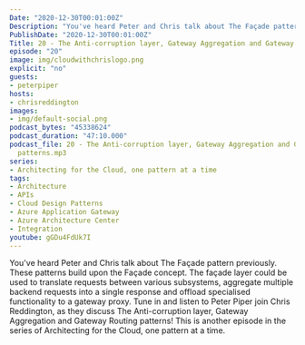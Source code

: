 ```yaml
---
Date: "2020-12-30T00:01:00Z"
Description: "You've heard Peter and Chris talk about The Façade pattern previously. These patterns build upon the Façade concept. The façade layer could be used to translate requests between various subsystems, aggregate multiple backend requests into a single response and offload specialised functionality to a gateway proxy. Tune in and listen to Peter Piper join Chris Reddington, as they discuss The Anti-corruption layer, Gateway Aggregation and Gateway Routing patterns! This is another episode in the series of Architecting for the Cloud, one pattern at a time."
PublishDate: "2020-12-30T00:01:00Z"
Title: 20 - The Anti-corruption layer, Gateway Aggregation and Gateway Routing patterns
episode: "20"
image: img/cloudwithchrislogo.png
explicit: "no"
guests:
- peterpiper
hosts:
- chrisreddington
images:
- img/default-social.png
podcast_bytes: "45338624"
podcast_duration: "47:10.000"
podcast_file: 20 - The Anti-corruption layer, Gateway Aggregation and Gateway Routing
  patterns.mp3
series:
- Architecting for the Cloud, one pattern at a time
tags:
- Architecture
- APIs
- Cloud Design Patterns
- Azure Application Gateway
- Azure Architecture Center
- Integration
youtube: gGDu4FdUk7I
---
```

You've heard Peter and Chris talk about The Façade pattern previously. These patterns build upon the Façade concept. The façade layer could be used to translate requests between various subsystems, aggregate multiple backend requests into a single response and offload specialised functionality to a gateway proxy. Tune in and listen to Peter Piper join Chris Reddington, as they discuss The Anti-corruption layer, Gateway Aggregation and Gateway Routing patterns! This is another episode in the series of Architecting for the Cloud, one pattern at a time.
